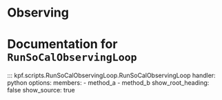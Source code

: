 # Observing

# Documentation for `RunSoCalObservingLoop`

::: kpf.scripts.RunSoCalObservingLoop.RunSoCalObservingLoop
    handler: python
    options:
      members:
        - method_a
        - method_b
      show_root_heading: false
      show_source: true